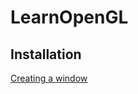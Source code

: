 # LearnOpenGL

## Installation
[Creating a window](https://learnopengl.com/Getting-started/Creating-a-window)